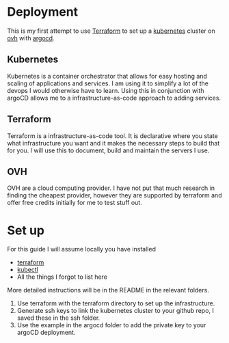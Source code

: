 # Deployment

This is my first attempt to use [Terraform](https://www.terraform.io/) to set
up a [kubernetes](https://kubernetes.io/) cluster on
[ovh](https://www.ovhcloud.com/en-gb/) with
[argocd](https://argo-cd.readthedocs.io/en/stable/).

## Kubernetes

Kubernetes is a container orchestrator that allows for easy hosting and scaling
of applications and services. I am using it to simplify a lot of the devops I
would otherwise have to learn. Using this in conjunction with argoCD allows me
to a infrastructure-as-code approach to adding services.

## Terraform

Terraform is a infrastructure-as-code tool. It is declarative where you state
what infrastructure you want and it makes the necessary steps to build that for
you. I will use this to document, build and maintain the servers I use.

## OVH

OVH are a cloud computing provider. I have not put that much research in
finding the cheapest provider, however they are supported by terraform and
offer free credits initially for me to test stuff out.

# Set up

For this guide I will assume locally you have installed

- [terraform](https://learn.hashicorp.com/tutorials/terraform/install-cli)
- [kubectl](https://kubernetes.io/docs/tasks/tools/)
- All the things I forgot to list here

More detailed instructions will be in the README in the relevant folders.

1. Use terraform with the terraform directory to set up the infrastructure.
2. Generate ssh keys to link the kubernetes cluster to your github repo, I
saved these in the ssh folder.
3. Use the example in the argocd folder to add the private key to your argoCD
deployment.